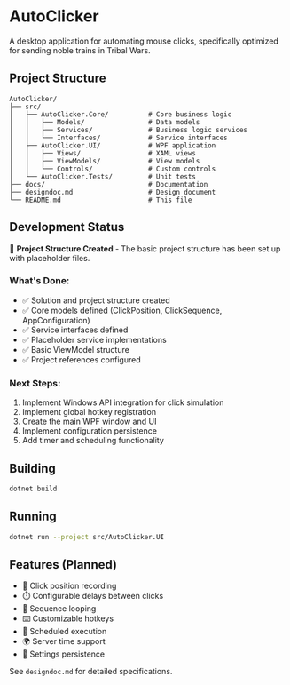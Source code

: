# AutoClicker

A desktop application for automating mouse clicks, specifically optimized for sending noble trains in Tribal Wars.

## Project Structure

```
AutoClicker/
├── src/
│   ├── AutoClicker.Core/          # Core business logic
│   │   ├── Models/                # Data models
│   │   ├── Services/              # Business logic services
│   │   └── Interfaces/            # Service interfaces
│   ├── AutoClicker.UI/            # WPF application
│   │   ├── Views/                 # XAML views
│   │   ├── ViewModels/            # View models
│   │   └── Controls/              # Custom controls
│   └── AutoClicker.Tests/         # Unit tests
├── docs/                          # Documentation
├── designdoc.md                   # Design document
└── README.md                      # This file
```

## Development Status

🚧 **Project Structure Created** - The basic project structure has been set up with placeholder files.

### What's Done:
- ✅ Solution and project structure created
- ✅ Core models defined (ClickPosition, ClickSequence, AppConfiguration)
- ✅ Service interfaces defined
- ✅ Placeholder service implementations
- ✅ Basic ViewModel structure
- ✅ Project references configured

### Next Steps:
1. Implement Windows API integration for click simulation
2. Implement global hotkey registration
3. Create the main WPF window and UI
4. Implement configuration persistence
5. Add timer and scheduling functionality

## Building

```bash
dotnet build
```

## Running

```bash
dotnet run --project src/AutoClicker.UI
```

## Features (Planned)

- 🎯 Click position recording
- ⏱️ Configurable delays between clicks
- 🔄 Sequence looping
- ⌨️ Customizable hotkeys
- 📅 Scheduled execution
- 🌍 Server time support
- 💾 Settings persistence

See `designdoc.md` for detailed specifications.